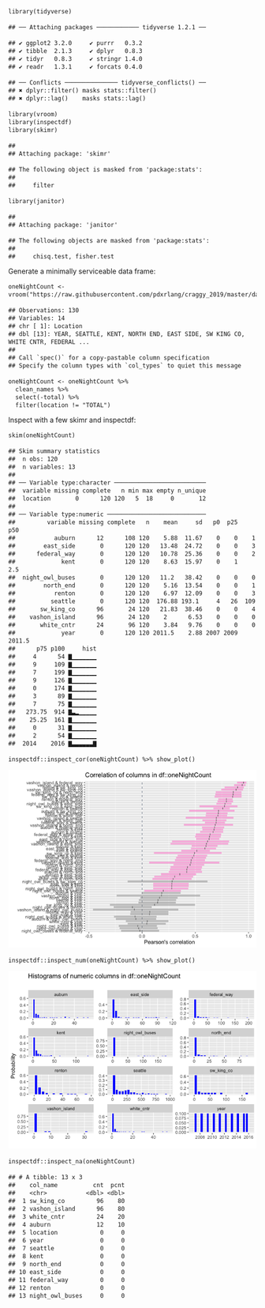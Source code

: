     library(tidyverse)

    ## ── Attaching packages ──────────── tidyverse 1.2.1 ──

    ## ✔ ggplot2 3.2.0     ✔ purrr   0.3.2
    ## ✔ tibble  2.1.3     ✔ dplyr   0.8.3
    ## ✔ tidyr   0.8.3     ✔ stringr 1.4.0
    ## ✔ readr   1.3.1     ✔ forcats 0.4.0

    ## ── Conflicts ─────────────── tidyverse_conflicts() ──
    ## ✖ dplyr::filter() masks stats::filter()
    ## ✖ dplyr::lag()    masks stats::lag()

    library(vroom)
    library(inspectdf)
    library(skimr)

    ## 
    ## Attaching package: 'skimr'

    ## The following object is masked from 'package:stats':
    ## 
    ##     filter

    library(janitor)

    ## 
    ## Attaching package: 'janitor'

    ## The following objects are masked from 'package:stats':
    ## 
    ##     chisq.test, fisher.test

Generate a minimally serviceable data frame:

    oneNightCount <- vroom("https://raw.githubusercontent.com/pdxrlang/craggy_2019/master/data/oneNightCount.csv")

    ## Observations: 130
    ## Variables: 14
    ## chr [ 1]: Location
    ## dbl [13]: YEAR, SEATTLE, KENT, NORTH END, EAST SIDE, SW KING CO, WHITE CNTR, FEDERAL ...
    ## 
    ## Call `spec()` for a copy-pastable column specification
    ## Specify the column types with `col_types` to quiet this message

    oneNightCount <- oneNightCount %>% 
      clean_names %>% 
      select(-total) %>% 
      filter(location != "TOTAL")

Inspect with a few skimr and inspectdf:

    skim(oneNightCount)

    ## Skim summary statistics
    ##  n obs: 120 
    ##  n variables: 13 
    ## 
    ## ── Variable type:character ──────────────────────────
    ##  variable missing complete   n min max empty n_unique
    ##  location       0      120 120   5  18     0       12
    ## 
    ## ── Variable type:numeric ────────────────────────────
    ##         variable missing complete   n    mean     sd   p0  p25    p50
    ##           auburn      12      108 120    5.88  11.67    0    0    1  
    ##        east_side       0      120 120   13.48  24.72    0    0    3  
    ##      federal_way       0      120 120   10.78  25.36    0    0    2  
    ##             kent       0      120 120    8.63  15.97    0    1    2.5
    ##  night_owl_buses       0      120 120   11.2   38.42    0    0    0  
    ##        north_end       0      120 120    5.16  13.54    0    0    1  
    ##           renton       0      120 120    6.97  12.09    0    0    3  
    ##          seattle       0      120 120  176.88 193.1     4   26  109  
    ##       sw_king_co      96       24 120   21.83  38.46    0    0    4  
    ##    vashon_island      96       24 120    2      6.53    0    0    0  
    ##       white_cntr      24       96 120    3.84   9.76    0    0    0  
    ##             year       0      120 120 2011.5    2.88 2007 2009 2011.5
    ##      p75 p100     hist
    ##     4      54 ▇▁▁▁▁▁▁▁
    ##     9     109 ▇▁▁▁▁▁▁▁
    ##     7     199 ▇▁▁▁▁▁▁▁
    ##     9     126 ▇▁▁▁▁▁▁▁
    ##     0     174 ▇▁▁▁▁▁▁▁
    ##     3      89 ▇▁▁▁▁▁▁▁
    ##     7      75 ▇▁▁▁▁▁▁▁
    ##   273.75  914 ▇▃▂▁▁▁▁▁
    ##    25.25  161 ▇▁▁▁▁▁▁▁
    ##     0      31 ▇▁▁▁▁▁▁▁
    ##     2      54 ▇▁▁▁▁▁▁▁
    ##  2014    2016 ▇▃▃▃▃▃▃▇

    inspectdf::inspect_cor(oneNightCount) %>% show_plot()

![](demo-1night-vroom-etc_files/figure-markdown_strict/unnamed-chunk-3-1.png)

    inspectdf::inspect_num(oneNightCount) %>% show_plot()

![](demo-1night-vroom-etc_files/figure-markdown_strict/unnamed-chunk-3-2.png)

    inspectdf::inspect_na(oneNightCount) 

    ## # A tibble: 13 x 3
    ##    col_name          cnt  pcnt
    ##    <chr>           <dbl> <dbl>
    ##  1 sw_king_co         96    80
    ##  2 vashon_island      96    80
    ##  3 white_cntr         24    20
    ##  4 auburn             12    10
    ##  5 location            0     0
    ##  6 year                0     0
    ##  7 seattle             0     0
    ##  8 kent                0     0
    ##  9 north_end           0     0
    ## 10 east_side           0     0
    ## 11 federal_way         0     0
    ## 12 renton              0     0
    ## 13 night_owl_buses     0     0

